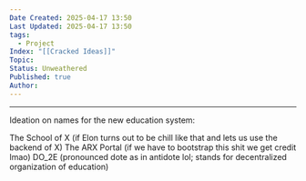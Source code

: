 ```yaml
---
Date Created: 2025-04-17 13:50
Last Updated: 2025-04-17 13:50
tags:
  - Project
Index: "[[Cracked Ideas]]"
Topic: 
Status: Unweathered
Published: true
Author:
---
```

---



Ideation on names for the new education system:

The School of X (if Elon turns out to be chill like that and lets us use the backend of X)
The ARX Portal (if we have to bootstrap this shit we get credit lmao)
DO_2E (pronounced dote as in antidote lol; stands for decentralized organization of education)

